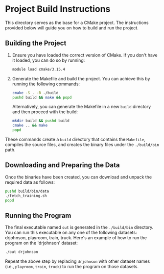 # Project Build Instructions

This directory serves as the base for a CMake project. The instructions provided below will guide you on how to build and run the project.

## Building the Project 

1. Ensure you have loaded the correct version of CMake. If you don't have it loaded, you can do so by running:

   ```bash
   module load cmake/3.15.4
   ```

2. Generate the Makefile and build the project. You can achieve this by running the following commands:

   ```bash
   cmake -S . -B ./build
   pushd build && make && popd
   ```

   Alternatively, you can generate the Makefile in a new `build` directory and then proceed with the build:

   ```bash
   mkdir build && pushd build
   cmake .. && make
   popd
   ```
These commands create a `build` directory that contains the `Makefile`, compiles the source files, and creates the binary files under the `./build/bin` path.

## Downloading and Preparing the Data

Once the binaries have been created, you can download and unpack the required data as follows:

```bash
pushd build/bin/data
./fetch_training.sh
popd
```

## Running the Program

The final executable named `out` is generated in the `./build/bin` directory. You can run this executable on any one of the following datasets: drjohnson, playroom, train, truck. Here's an example of how to run the program on the 'drjohnson' dataset:

```bash
./out drjohnson
```

Repeat the above step by replacing `drjohnson` with other dataset names (i.e., `playroom`, `train`, `truck`) to run the program on those datasets.
